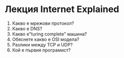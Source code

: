 # Лекция Internet Explained 

1. Какво е мрежови протокол?
2. Какво е DNS?
3. Какво e"turing complete" машина?
4. Обяснете какво е OSI модела?
5. Разлики между TCP и UDP?
6. Кой е първия програмист?
